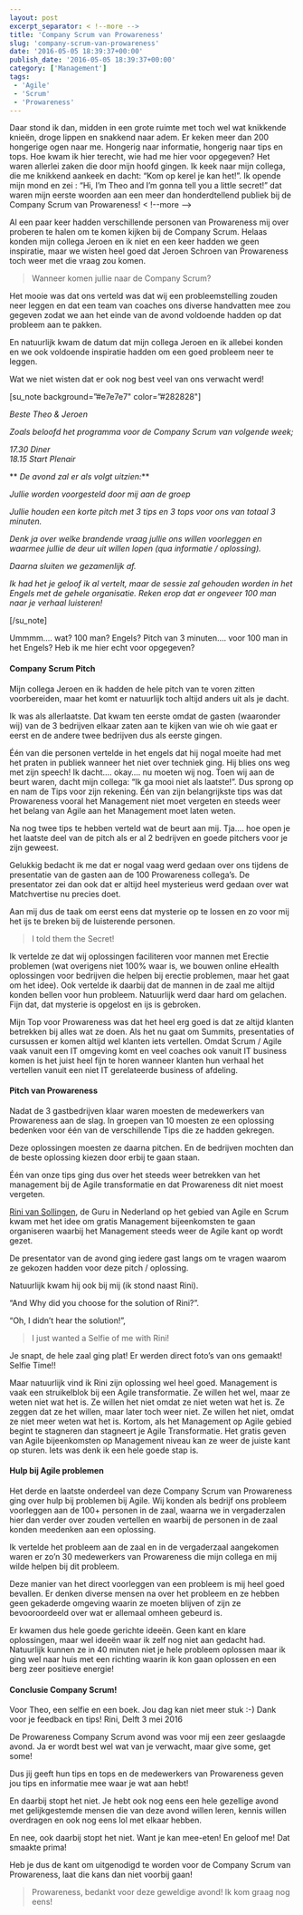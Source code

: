 ```yaml
---
layout: post
excerpt_separator: < !--more -->
title: 'Company Scrum van Prowareness'
slug: 'company-scrum-van-prowareness'
date: '2016-05-05 18:39:37+00:00'
publish_date: '2016-05-05 18:39:37+00:00'
category: ['Management']
tags: 
 - 'Agile'
 - 'Scrum'
 - 'Prowareness'
---
```

Daar stond ik dan, midden in een grote ruimte met toch wel wat knikkende
knieën, droge lippen en snakkend naar adem. Er keken meer dan 200 hongerige
ogen naar me. Hongerig naar informatie, hongerig naar tips en tops. Hoe kwam
ik hier terecht, wie had me hier voor opgegeven? Het waren allerlei zaken die
door mijn hoofd gingen. Ik keek naar mijn collega, die me knikkend aankeek en
dacht: “Kom op kerel je kan het!”. Ik opende mijn mond en zei : “Hi, I’m Theo
and I’m gonna tell you a little secret!” dat waren mijn eerste woorden aan een
meer dan honderdtellend publiek bij de Company Scrum van Prowareness!
< !--more -->

Al een paar keer hadden verschillende personen van Prowareness mij over
proberen te halen om te komen kijken bij de Company Scrum. Helaas konden mijn
collega Jeroen en ik niet en een keer hadden we geen inspiratie, maar we
wisten heel goed dat Jeroen Schroen van Prowareness toch weer met die vraag
zou komen.

> Wanneer komen jullie naar de Company Scrum?

Het mooie was dat ons verteld was dat wij een probleemstelling zouden neer
leggen en dat een team van coaches ons diverse handvatten mee zou gegeven
zodat we aan het einde van de avond voldoende hadden op dat probleem aan te
pakken.

En natuurlijk kwam de datum dat mijn collega Jeroen en ik allebei konden en we
ook voldoende inspiratie hadden om een goed probleem neer te leggen.

Wat we niet wisten dat er ook nog best veel van ons verwacht werd!

[su_note background=”#e7e7e7" color=”#282828"]

 _Beste Theo & Jeroen_

 _Zoals beloofd het programma voor de Company Scrum van volgende week;_

 _17.30 Diner_  
 _18.15 Start Plenair_

 ** _De avond zal er als volgt uitzien:_**

 _Jullie worden voorgesteld door mij aan de groep_

 _Jullie houden een korte pitch met 3 tips en 3 tops voor ons van totaal 3
minuten._

 _Denk ja over welke brandende vraag jullie ons willen voorleggen en waarmee
jullie de deur uit willen lopen (qua informatie / oplossing)._

 _Daarna sluiten we gezamenlijk af._

 _Ik had het je geloof ik al vertelt, maar de sessie zal gehouden worden in
het Engels met de gehele organisatie. Reken erop dat er ongeveer 100 man naar
je verhaal luisteren!_

[/su_note]

Ummmm…. wat? 100 man? Engels? Pitch van 3 minuten…. voor 100 man in het
Engels? Heb ik me hier echt voor opgegeven?

#### Company Scrum Pitch

Mijn collega Jeroen en ik hadden de hele pitch van te voren zitten
voorbereiden, maar het komt er natuurlijk toch altijd anders uit als je dacht.

Ik was als allerlaatste. Dat kwam ten eerste omdat de gasten (waaronder wij)
van de 3 bedrijven elkaar zaten aan te kijken van wie oh wie gaat er eerst en
de andere twee bedrijven dus als eerste gingen.

Één van die personen vertelde in het engels dat hij nogal moeite had met het
praten in publiek wanneer het niet over techniek ging. Hij blies ons weg met
zijn speech! Ik dacht…. okay…. nu moeten wij nog. Toen wij aan de beurt waren,
dacht mijn collega: “Ik ga mooi niet als laatste!”. Dus sprong op en nam de
Tips voor zijn rekening. Één van zijn belangrijkste tips was dat Prowareness
vooral het Management niet moet vergeten en steeds weer het belang van Agile
aan het Management moet laten weten.

Na nog twee tips te hebben verteld wat de beurt aan mij. Tja…. hoe open je het
laatste deel van de pitch als er al 2 bedrijven en goede pitchers voor je zijn
geweest.

Gelukkig bedacht ik me dat er nogal vaag werd gedaan over ons tijdens de
presentatie van de gasten aan de 100 Prowareness collega’s. De presentator zei
dan ook dat er altijd heel mysterieus werd gedaan over wat Matchvertise nu
precies doet.

Aan mij dus de taak om eerst eens dat mysterie op te lossen en zo voor mij het
ijs te breken bij de luisterende personen.

> I told them the Secret!

Ik vertelde ze dat wij oplossingen faciliteren voor mannen met Erectie
problemen (wat overigens niet 100% waar is, we bouwen online eHealth
oplossingen voor bedrijven die helpen bij erectie problemen, maar het gaat om
het idee). Ook vertelde ik daarbij dat de mannen in de zaal me altijd konden
bellen voor hun probleem. Natuurlijk werd daar hard om gelachen. Fijn dat, dat
mysterie is opgelost en ijs is gebroken.

Mijn Top voor Prowareness was dat het heel erg goed is dat ze altijd klanten
betrekken bij alles wat ze doen. Als het nu gaat om Summits, presentaties of
cursussen er komen altijd wel klanten iets vertellen. Omdat Scrum / Agile vaak
vanuit een IT omgeving komt en veel coaches ook vanuit IT business komen is
het juist heel fijn te horen wanneer klanten hun verhaal het vertellen vanuit
een niet IT gerelateerde business of afdeling.

#### Pitch van Prowareness

Nadat de 3 gastbedrijven klaar waren moesten de medewerkers van Prowareness
aan de slag. In groepen van 10 moesten ze een oplossing bedenken voor één van
de verschillende Tips die ze hadden gekregen.

Deze oplossingen moesten ze daarna pitchen. En de bedrijven mochten dan de
beste oplossing kiezen door erbij te gaan staan.

Één van onze tips ging dus over het steeds weer betrekken van het management
bij de Agile transformatie en dat Prowareness dit niet moest vergeten.

[Rini van Sollingen](http://rinivansolingen.nl/), de Guru in Nederland op het
gebied van Agile en Scrum kwam met het idee om gratis Management bijeenkomsten
te gaan organiseren waarbij het Management steeds weer de Agile kant op wordt
gezet.

De presentator van de avond ging iedere gast langs om te vragen waarom ze
gekozen hadden voor deze pitch / oplossing.

Natuurlijk kwam hij ook bij mij (ik stond naast Rini).

“And Why did you choose for the solution of Rini?”.

“Oh, I didn’t hear the solution!”,

> I just wanted a Selfie of me with Rini!

Je snapt, de hele zaal ging plat! Er werden direct foto’s van ons gemaakt!
Selfie Time!!

Maar natuurlijk vind ik Rini zijn oplossing wel heel goed. Management is vaak
een struikelblok bij een Agile transformatie. Ze willen het wel, maar ze weten
niet wat het is. Ze willen het niet omdat ze niet weten wat het is. Ze zeggen
dat ze het willen, maar later toch weer niet. Ze willen het niet, omdat ze
niet meer weten wat het is. Kortom, als het Management op Agile gebied begint
te stagneren dan stagneert je Agile Transformatie. Het gratis geven van Agile
bijeenkomsten op Management niveau kan ze weer de juiste kant op sturen. Iets
was denk ik een hele goede stap is.

#### Hulp bij Agile problemen

Het derde en laatste onderdeel van deze Company Scrum van Prowareness ging
over hulp bij problemen bij Agile. Wij konden als bedrijf ons probleem
voorleggen aan de 100+ personen in de zaal, waarna we in vergaderzalen hier
dan verder over zouden vertellen en waarbij de personen in de zaal konden
meedenken aan een oplossing.

Ik vertelde het probleem aan de zaal en in de vergaderzaal aangekomen waren er
zo’n 30 medewerkers van Prowareness die mijn collega en mij wilde helpen bij
dit probleem.

Deze manier van het direct voorleggen van een probleem is mij heel goed
bevallen. Er denken diverse mensen na over het probleem en ze hebben geen
gekaderde omgeving waarin ze moeten blijven of zijn ze bevooroordeeld over wat
er allemaal omheen gebeurd is.

Er kwamen dus hele goede gerichte ideeën. Geen kant en klare oplossingen, maar
wel ideeën waar ik zelf nog niet aan gedacht had. Natuurlijk kunnen ze in 40
minuten niet je hele probleem oplossen maar ik ging wel naar huis met een
richting waarin ik kon gaan oplossen en een berg zeer positieve energie!

#### Conclusie Company Scrum!

Voor Theo, een selfie en een boek. Jou dag kan niet meer stuk :-) Dank voor je
feedback en tips! Rini, Delft 3 mei 2016

De Prowareness Company Scrum avond was voor mij een zeer geslaagde avond. Ja
er wordt best wel wat van je verwacht, maar give some, get some!

Dus jij geeft hun tips en tops en de medewerkers van Prowareness geven jou
tips en informatie mee waar je wat aan hebt!

En daarbij stopt het niet. Je hebt ook nog eens een hele gezellige avond met
gelijkgestemde mensen die van deze avond willen leren, kennis willen
overdragen en ook nog eens lol met elkaar hebben.

En nee, ook daarbij stopt het niet. Want je kan mee-eten! En geloof me! Dat
smaakte prima!

Heb je dus de kant om uitgenodigd te worden voor de Company Scrum van
Prowareness, laat die kans dan niet voorbij gaan!

> Prowareness, bedankt voor deze geweldige avond! Ik kom graag nog eens!

